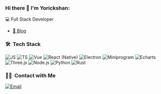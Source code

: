 ### Hi there 👋 I'm Yorickshan:

💻 Full Stack Developer<br>
- [📝 Blog](https://yorickshan.vercel.app/)

### 🛠 &nbsp;Tech Stack
![JS](https://img.shields.io/badge/-JS-333333?style=flat&logo=javascript)
![TS](https://img.shields.io/badge/-TS-333333?style=flat&logo=typescript)
![Vue](https://img.shields.io/badge/-Vue-333333?style=flat&logo=vue.js)
![React (Native)](https://img.shields.io/badge/-React_(Native)-333333?style=flat&logo=react)
![Electron](https://img.shields.io/badge/-Electron-333333?style=flat&logo=electron)
![Miniprogram](https://img.shields.io/badge/-Miniprogram-333333?style=flat&logo=wechat)
![Echarts](https://img.shields.io/badge/-Echarts-333333?style=flat&logo=Apache-ECharts)
![Three.js](https://img.shields.io/badge/-Three.js-333333?style=flat&logo=three.js)
![Node.js](https://img.shields.io/badge/-Node.js-333333?style=flat&logo=node.js)
![Python](https://img.shields.io/badge/-Python-333333?style=flat&logo=python)
![Rust](https://img.shields.io/badge/-Rust-333333?style=flat&logo=rust)

### 🤝🏻 &nbsp;Contact with Me
<a href="mailto:yorickshan@gmail.com"><img alt="Email" src="https://img.shields.io/badge/Email-yorickshan@gmail.com-blue?style=flat-square&logo=gmail"></a>
